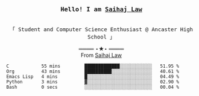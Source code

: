 <h3 align="center"><samp>Hello! I am <b><a rel="nofollow noopener noreferrer" target="_blank" href="">Saihaj Law</a></b></samp></h3>
<p align="center"><br>
  <samp>
    「 Student and Computer Science Enthusiast @ Ancaster High School </b> 」<br>
  </samp>
</p>

  <p align="center">
    ════ ⋆★⋆ ════<br>
    From <a href="">Saihaj Law</a>
  
  </p>
  
</samp>
<p align="center">
<!--START_SECTION:waka-->

```text
C            55 mins         █████████████░░░░░░░░░░░░   51.95 %
Org          43 mins         ██████████░░░░░░░░░░░░░░░   40.61 %
Emacs Lisp   4 mins          █░░░░░░░░░░░░░░░░░░░░░░░░   04.49 %
Python       3 mins          ▓░░░░░░░░░░░░░░░░░░░░░░░░   02.90 %
Bash         0 secs          ░░░░░░░░░░░░░░░░░░░░░░░░░   00.04 %
```

<!--END_SECTION:waka-->
</p>
